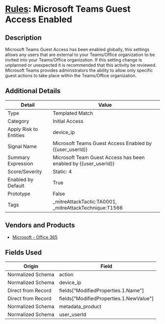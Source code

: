 # [Rules](README.md): Microsoft Teams Guest Access Enabled

## Description
Microsoft Teams Guest Access has been enabled globally, this settings allows any users that are external to your Teams/Office organization to be invited into your Teams/Office organization. If this setting change is unplanned or unexpected it is recommended that this activity be reviewed. MIcrosoft Teams provides administrators the ability to allow only specific guest actions to take place within the Teams/Office organization.

## Additional Details
|Detail|Value|
|----|----|
|Type|Templated Match|
|Category|Initial Access|
|Apply Risk to Entities|device_ip|
|Signal Name|Microsoft Teams Guest Access Enabled by {{user_userId}}|
|Summary Expression|Microsoft Team Guest Access has been enabled by {{user_userId}}|
|Score/Severity|Static: 4|
|Enabled by Default|True|
|Prototype|False|
|Tags|_mitreAttackTactic:TA0001, _mitreAttackTechnique:T1566|
## Vendors and Products
- [Microsoft - Office 365](../products/d3ed003d-5ddd-4c7a-bea5-63eae6311833.md)


## Fields Used

|Origin|Field|
|----|----|
|Normalized Schema|action|
|Normalized Schema|device_ip|
|Direct from Record|fields["ModifiedProperties.1.Name"]|
|Direct from Record|fields["ModifiedProperties.1.NewValue"]|
|Normalized Schema|metadata_product|
|Normalized Schema|user_userId|


